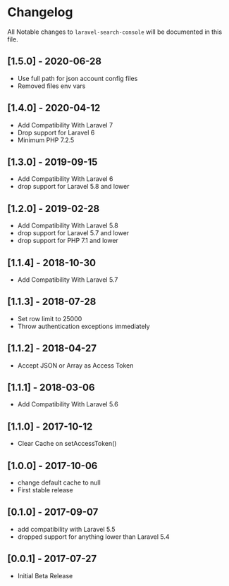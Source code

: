 # Changelog

All Notable changes to `laravel-search-console` will be documented in this file.
## [1.5.0] - 2020-06-28
 - Use full path for json account config files
 - Removed files env vars
 
## [1.4.0] - 2020-04-12
 - Add Compatibility With Laravel 7
 - Drop support for Laravel 6
 - Minimum PHP 7.2.5

## [1.3.0] - 2019-09-15
 - Add Compatibility With Laravel 6
 - drop support for Laravel 5.8 and lower

## [1.2.0] - 2019-02-28
 - Add Compatibility With Laravel 5.8
 - drop support for Laravel 5.7 and lower
 - drop support for PHP 7.1 and lower

## [1.1.4] - 2018-10-30
 - Add Compatibility With Laravel 5.7

## [1.1.3] - 2018-07-28
 - Set row limit to 25000
 - Throw authentication exceptions immediately 

## [1.1.2] - 2018-04-27
 - Accept JSON or Array as Access Token

## [1.1.1] - 2018-03-06
 - Add Compatibility With Laravel 5.6

## [1.1.0] - 2017-10-12
 - Clear Cache on setAccessToken()

## [1.0.0] - 2017-10-06
 - change default cache to null
 - First stable release

## [0.1.0] - 2017-09-07
 - add compatibility with Laravel 5.5
 - dropped support for anything lower than Laravel 5.4

## [0.0.1] - 2017-07-27
- Initial Beta Release
